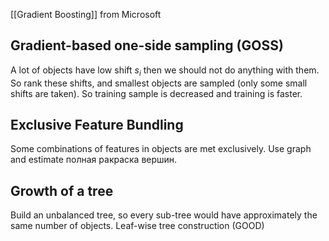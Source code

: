 [[Gradient Boosting]] from Microsoft

## Gradient-based one-side sampling (GOSS)
A lot of objects have low shift $s_{i}$ then we should not do anything with them. So rank these shifts, and smallest objects are sampled (only some small shifts are taken). So training sample is decreased and training is faster.

## Exclusive Feature Bundling
Some combinations of features in objects are met exclusively. Use graph and estimate полная ракраска вершин. 

## Growth of a tree
Build an unbalanced tree, so every sub-tree would have approximately the same number of objects. Leaf-wise tree construction (GOOD)